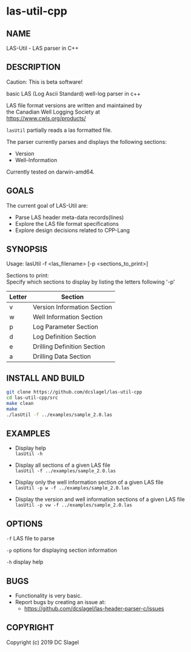 # las-util-cpp
NAME
----
LAS-Util - LAS parser  in C++

DESCRIPTION
-----------
Caution: This is beta software!

basic LAS (Log Ascii Standard) well-log parser in c++

LAS file format versions are written and maintained by   
the Canadian Well Logging Society at    
https://www.cwls.org/products/

`lasUtil` partially reads a las formatted file. 

The parser currently parses and displays the following sections:
- Version
- Well-Information

Currently tested on darwin-amd64.

GOALS
-----

The current goal of LAS-Util are:
- Parse LAS header meta-data records(lines)
- Explore the LAS file format specifications
- Explore design decisions related to CPP-Lang

SYNOPSIS
--------

Usage: lasUtil -f <las_filename> [-p <sections_to_print>]    
     
Sections to print:    
Specify which sections to display by listing the letters following '-p'    

|Letter  | Section  |
|--------|----------|
|v       | Version Information Section  |
|w       | Well Information Section  |
|p       | Log Parameter Section  |
|d       | Log Definition Section  |
|e       | Drilling Definition Section  |
|a       | Drilling Data Section  |

INSTALL AND BUILD
-----------------

```bash
git clone https://github.com/dcslagel/las-util-cpp
cd las-util-cpp/src  
make clean
make  
./lasUtil -f ../examples/sample_2.0.las  
```

EXAMPLES
--------

* Display help   
`lasUtil -h`

* Display all sections of a given LAS file    
`lasUtil -f ../examples/sample_2.0.las`

* Display only the well information section of a given LAS file    
`lasUtil -p w -f ../examples/sample_2.0.las`

* Display the version and well information sections of a given LAS file    
`lasUtil -p vw -f ../examples/sample_2.0.las`


OPTIONS
-------

`-f`
  LAS file to parse

`-p`
  options for displaying section information

`-h`
  display help


BUGS
----

- Functionality is very basic. 
- Report bugs by creating an issue at:
  - https://github.com/dcslagel/las-header-parser-c/issues


COPYRIGHT
------

Copyright (c) 2019 DC Slagel

